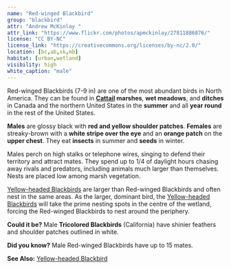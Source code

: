 ```yaml
---
name: "Red-winged Blackbird"
group: "blackbird"
attr: "Andrew McKinlay "
attr_link: "https://www.flickr.com/photos/apmckinlay/27811886876/"
license: "CC BY-NC"
license_link: "https://creativecommons.org/licenses/by-nc/2.0/"
location: [bc,ab,sk,mb]
habitat: [urban,wetland]
visibility: high
white_caption: "male"
---
```

Red-winged Blackbirds (7-9 in) are one of the most abundant birds in North America. They can be found in **[Cattail](/plants/cattail/) marshes**, **wet meadows**, and **ditches** in Canada and the northern United States in the **summer** and all **year round** in the rest of the United States.

**Males** are glossy black with **red and yellow shoulder patches**. **Females** are streaky-brown with a **white stripe over the eye** and an **orange patch** on the **upper chest**. They eat **insects** in summer and **seeds** in winter.

Males perch on high stalks or telephone wires, singing to defend their territory and attract mates. They spend up to 1/4 of daylight hours chasing away rivals and predators, including animals much larger than themselves. Nests are placed low among marsh vegetation.

[Yellow-headed Blackbirds](/birds/yellhead/) are larger than Red-winged Blackbirds and often nest in the same areas. As the larger, dominant bird, the [Yellow-headed Blackbirds](/birds/yellhead/) will take the prime nesting spots in the centre of the wetland, forcing the Red-winged Blackbirds to nest around the periphery.

**Could it be?** Male **Tricolored Blackbirds** (California) have shinier feathers and shoulder patches outlined in white.

**Did you know?** Male Red-winged Blackbirds have up to 15 mates.

<!-- generated, do not edit -->
**See Also:**
[Yellow-headed Blackbird](/birds/yellhead/)
